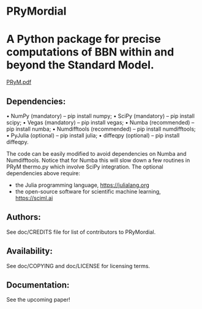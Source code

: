 # PRyMordial
A Python package for precise computations of BBN within and beyond the Standard Model.
======================================================================================

[PRyM.pdf](https://github.com/vallima/PRyMordial/files/11711841/PRyM.pdf)

Dependencies:
-------------
• NumPy (mandatory) – pip install numpy;
• SciPy (mandatory) – pip install scipy;
• Vegas (mandatory) – pip install vegas;
• Numba (recommended) – pip install numba;
• Numdifftools (recommended) – pip install numdifftools; 
• PyJulia (optional) – pip install julia;
• diffeqpy (optional) – pip install diffeqpy.

The code can be easily modified to avoid dependencies on Numba and Numdifftools. 
Notice that for Numba this will slow down a few routines in PRyM thermo.py which involve SciPy integration.
The optional dependencies above require:
- the Julia programming language, https://julialang.org
- the open-source software for scientific machine learning, https://sciml.ai

Authors:
--------
See doc/CREDITS file for list of contributors to PRyMordial.

Availability:
-------------
See doc/COPYING and doc/LICENSE for licensing terms.

Documentation:
--------------
See the upcoming paper!


